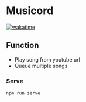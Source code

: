 # Musicord

[![wakatime](https://wakatime.com/badge/github/rhy3h/musicord.svg)](https://wakatime.com/badge/github/rhy3h/musicord)

## Function

- Play song from youtube url
- Queue multiple songs

### Serve

```
npm run serve
```
